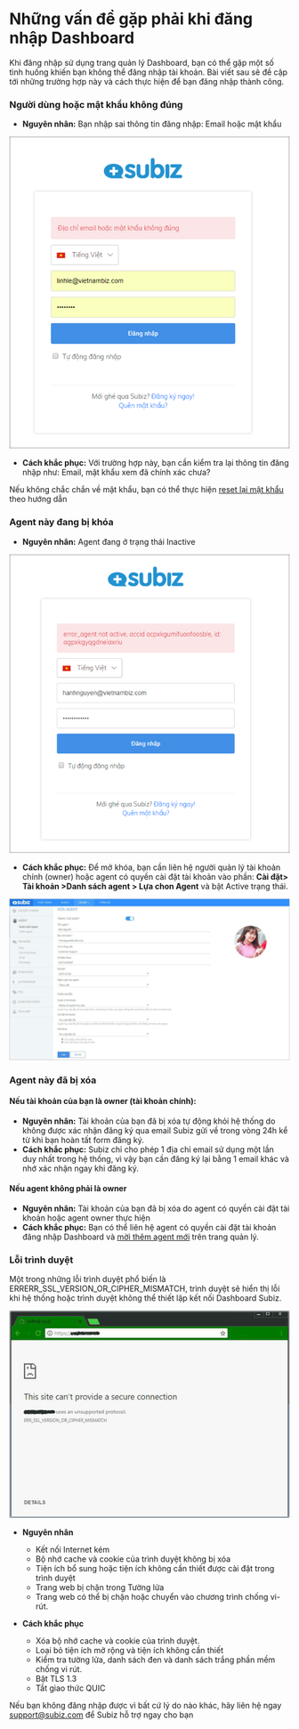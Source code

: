 # Những vấn đề gặp phải khi đăng nhập Dashboard

Khi đăng nhập sử dụng trang quản lý Dashboard, bạn có thể gặp một số tình huống khiến bạn không thể đăng nhập tài khoản. Bài viết sau sẽ đề cập tới những trường hợp này và cách thực hiện để bạn đăng nhập thành công.

### Người dùng hoặc mật khẩu không đúng

* **Nguyên nhân:** Bạn nhập sai thông tin đăng nhập: Email hoặc mật khẩu

![Email ho&#x1EB7;c m&#x1EAD;t kh&#x1EA9;u kh&#xF4;ng &#x111;&#xFA;ng](../../../.gitbook/assets/dia-chi-email-hoac-mat-khau-khong-dung%20%281%29.png)

* **Cách khắc phục:** Với trường hợp này, bạn cần kiểm tra lại thông tin đăng nhập như: Email, mật khẩu xem đã chính xác chưa?

Nếu không chắc chắn về mật khẩu, bạn có thể thực hiện [reset lại mật khẩu](https://subiz.gitbook.io/subiz-document/bat-dau-voi-subiz/untitled/quan-ly-agent/cac-loai-agent#reset-mat-khau) theo hướng dẫn

### Agent này đang bị khóa

* **Nguyên nhân:** Agent đang ở trạng thái Inactive

![Agent b&#x1ECB; kh&#xF3;a](../../../.gitbook/assets/agent-bi-khoa%20%281%29.png)

* **Cách khắc phục:** Để mở khóa, bạn cần liên hệ người quản lý tài khoản chính \(owner\) hoặc agent có quyền cài đặt tài khoản vào phần: **Cài đặt&gt; Tài khoản &gt;Danh sách agent &gt; Lựa chon Agent** và bật Active trạng thái.

![M&#x1EDF; kh&#xF3;a Agent](../../../.gitbook/assets/active.jpg)

### Agent này đã bị xóa

#### **Nếu tài khoản của bạn là owner \(tài khoản chính\)**:

* **Nguyên nhân:** Tài khoản của bạn đã bị xóa tự động khỏi hệ thống do không được xác nhận đăng ký qua email Subiz gửi về trong vòng 24h kể từ khi bạn hoàn tất form đăng ký.
* **Cách khắc phục:** Subiz chỉ cho phép 1 địa chỉ email sử dụng một lần duy nhất trong hệ thống, vì vậy bạn cần đăng ký lại bằng 1 email khác và nhớ xác nhận ngay khi đăng ký.

#### **Nếu agent không phải là owner**

* **Nguyên nhân:** Tài khoản của bạn đã bị xóa do agent có quyền cài đặt tài khoản hoặc agent owner thực hiện
* **Cách khắc phục:** Bạn có thể liên hệ agent có quyền cài đặt tài khoản đăng nhập Dashboard và [mời thêm agent mới](https://subiz.gitbook.io/subiz-document/bat-dau-voi-subiz/untitled/quan-ly-agent/untitled#moi-agent-cung-su-dung-subiz) trên trang quản lý.

### Lỗi trình duyệt

Một trong những lỗi trình duyệt phổ biến là  ERRERR\_SSL\_VERSION\_OR\_CIPHER\_MISMATCH, trình duyệt sẽ hiển thị lỗi khi hệ thống hoặc trình duyệt không thể thiết lập kết nối Dashboard Subiz.

![L&#x1ED7;i ERRERR\_SSL\_VERSION\_OR\_CIPHER\_MISMATCH](../../../.gitbook/assets/0_zqf4zds8yt-qr3gx%20%281%29.jpg)

* **Nguyên nhân**

  * Kết nối Internet kém
  * Bộ nhớ cache và cookie của trình duyệt không bị xóa
  * Tiện ích bổ sung hoặc tiện ích không cần thiết được cài đặt trong trình duyệt
  * Trang web bị chặn trong Tường lửa
  * Trang web có thể bị chặn hoặc chuyển vào chương trình chống vi-rút.

* **Cách khắc phục**
  * Xóa bộ nhớ cache và cookie của trình duyệt.
  * Loại bỏ tiện ích mở rộng và tiện ích không cần thiết
  * Kiểm tra tường lửa, danh sách đen và danh sách trắng phần mềm chống vi rút.
  * Bật TLS 1.3
  * Tắt giao thức QUIC

Nếu bạn không đăng nhập được vì bất cứ lý do nào khác, hãy liên hệ ngay support@subiz.com để Subiz hỗ trợ ngay cho bạn

###  



